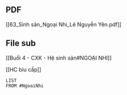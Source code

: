 ## PDF
[[63_Sinh sản_Ngoại Nhi_Lê Nguyễn Yên.pdf]]

## File sub
[[Buổi 4 - CXK - Hệ sinh sản#NGOẠI NHI]]

[[HC bìu cấp]]

```dataview
LIST
FROM #NgoaiNhi 
```

